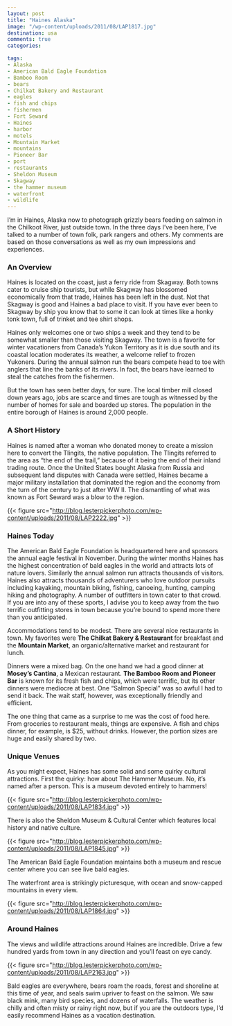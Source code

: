 ```yaml
---
layout: post
title: "Haines Alaska"
image: "/wp-content/uploads/2011/08/LAP1817.jpg"
destination: usa
comments: true
categories:

tags:
- Alaska
- American Bald Eagle Foundation
- Bamboo Room
- bears
- Chilkat Bakery and Restaurant
- eagles
- fish and chips
- fishermen
- Fort Seward
- Haines
- harbor
- motels
- Mountain Market
- mountains
- Pioneer Bar
- port
- restaurants
- Sheldon Museum
- Skagway
- the hammer museum
- waterfront
- wildlife
---
```

I’m in Haines, Alaska now to photograph grizzly bears feeding on salmon in the Chilkoot River, just outside town. In the three days I’ve been here, I’ve talked to a number of town folk, park rangers and others. My comments are based on those conversations as well as my own impressions and experiences.

<h3>An Overview</h3>
Haines is located on the coast, just a ferry ride from Skagway. Both towns cater to cruise ship tourists, but while Skagway has blossomed economically from that trade, Haines has been left in the dust. Not that Skagway is good and Haines a bad place to visit. If you have ever been to Skagway by ship you know that to some it can look at times like a honky tonk town, full of trinket and tee shirt shops.

Haines only welcomes one or two ships a week and they tend to be somewhat smaller than those visiting Skagway. The town is a favorite for winter vacationers from Canada’s Yukon Territory as it is due south and its coastal location moderates its weather, a welcome relief to frozen Yukoners. During the annual salmon run the bears compete head to toe with anglers that line the banks of its rivers. In fact, the bears have learned to steal the catches from the fishermen.

But the town has seen better days, for sure. The local timber mill closed down years ago, jobs are scarce and times are tough as witnessed by the number of homes for sale and boarded up stores. The population in the entire borough of Haines is around 2,000 people.

<h3>A Short History</h3>
Haines is named after a woman who donated money to create a mission here to convert the Tlingits, the native population. The Tlingits referred to the area as “the end of the trail,” because of it being the end of their inland trading route. Once the United States bought Alaska from Russia and subsequent land disputes with Canada were settled, Haines became a major military installation that dominated the region and the economy from the turn of the century to just after WW II. The dismantling of what was known as Fort Seward was a blow to the region.

{{< figure src="http://blog.lesterpickerphoto.com/wp-content/uploads/2011/08/LAP2222.jpg" >}}

<h3>Haines Today</h3>
The American Bald Eagle Foundation is headquartered here and sponsors the annual eagle festival in November. During the winter months Haines has the highest concentration of bald eagles in the world and attracts lots of nature lovers. Similarly the annual salmon run attracts thousands of visitors. Haines also attracts thousands of adventurers who love outdoor pursuits including kayaking, mountain biking, fishing, canoeing, hunting, camping hiking and photography. A number of outfitters in town cater to that crowd. If you are into any of these sports, I advise you to keep away from the two terrific outfitting stores in town because you’re bound to spend more there than you anticipated.

Accommodations tend to be modest. There are several nice restaurants in town. My favorites were <strong>The Chilkat Bakery &amp; Restaurant </strong>for breakfast and the <strong>Mountain Market</strong>, an organic/alternative market and restaurant for lunch.

Dinners were a mixed bag. On the one hand we had a good dinner at <strong>Mosey’s Cantina</strong>, a Mexican restaurant. <strong>The Bamboo Room and Pioneer Bar</strong> is known for its fresh fish and chips, which were terrific, but its other dinners were mediocre at best. One “Salmon Special” was so awful I had to send it back. The wait staff, however, was exceptionally friendly and efficient.

The one thing that came as a surprise to me was the cost of food here. From groceries to restaurant meals, things are expensive. A fish and chips dinner, for example, is $25, without drinks. However, the portion sizes are huge and easily shared by two.

<h3>Unique Venues</h3>
As you might expect, Haines has some solid and some quirky cultural attractions. First the quirky: how about The Hammer Museum. No, it’s named after a person. This is a museum devoted entirely to hammers!

{{< figure src="http://blog.lesterpickerphoto.com/wp-content/uploads/2011/08/LAP1834.jpg" >}}

There is also the Sheldon Museum &amp; Cultural Center which features local history and native culture.

{{< figure src="http://blog.lesterpickerphoto.com/wp-content/uploads/2011/08/LAP1845.jpg" >}}

The American Bald Eagle Foundation maintains both a museum and rescue center where you can see live bald eagles.

The waterfront area is strikingly picturesque, with ocean and snow-capped mountains in every view.

{{< figure src="http://blog.lesterpickerphoto.com/wp-content/uploads/2011/08/LAP1864.jpg" >}}

<h3>Around Haines</h3>
The views and wildlife attractions around Haines are incredible. Drive a few hundred yards from town in any direction and you’ll feast on eye candy.

{{< figure src="http://blog.lesterpickerphoto.com/wp-content/uploads/2011/08/LAP2163.jpg" >}}

Bald eagles are everywhere, bears roam the roads, forest and shoreline at this time of year, and seals swim upriver to feast on the salmon. We saw black mink, many bird species, and dozens of waterfalls. The weather is chilly and often misty or rainy right now, but if you are the outdoors type, I’d easily recommend Haines as a vacation destination.